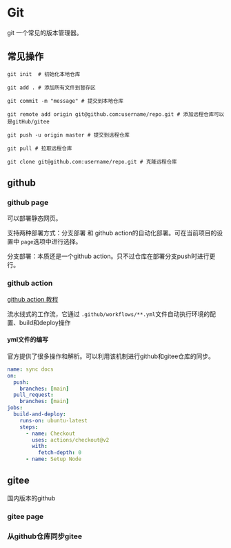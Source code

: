 # Git

git 一个常见的版本管理器。

## 常见操作

```shell
git init  # 初始化本地仓库

git add . # 添加所有文件到暂存区

git commit -m "message" # 提交到本地仓库

git remote add origin git@github.com:username/repo.git # 添加远程仓库可以是gitHub/gitee

git push -u origin master # 提交到远程仓库

git pull # 拉取远程仓库

git clone git@github.com:username/repo.git # 克隆远程仓库
```

## github

### github page

可以部署静态网页。

支持两种部署方式：分支部署 和 github action的自动化部署。可在当前项目的设置中 `page`选项中进行选择。

分支部署：本质还是一个github action。只不过仓库在部署分支push时进行更行。

### github action

[github action 教程](https://www.ruanyifeng.com/blog/2019/09/getting-started-with-github-actions.html)

流水线式的工作流，它通过 `.github/workflows/**.yml`文件自动执行环境的配置、build和deploy操作

#### yml文件的编写

官方提供了很多操作和解析。可以利用该机制进行github和gitee仓库的同步。

```yml
name: sync docs
on:
  push:
    branches: [main]
  pull_request:
    branches: [main]
jobs:
  build-and-deploy:
    runs-on: ubuntu-latest
    steps:
      - name: Checkout
        uses: actions/checkout@v2
        with:
          fetch-depth: 0
      - name: Setup Node
```

## gitee

国内版本的github

### gitee page

### 从github仓库同步gitee
